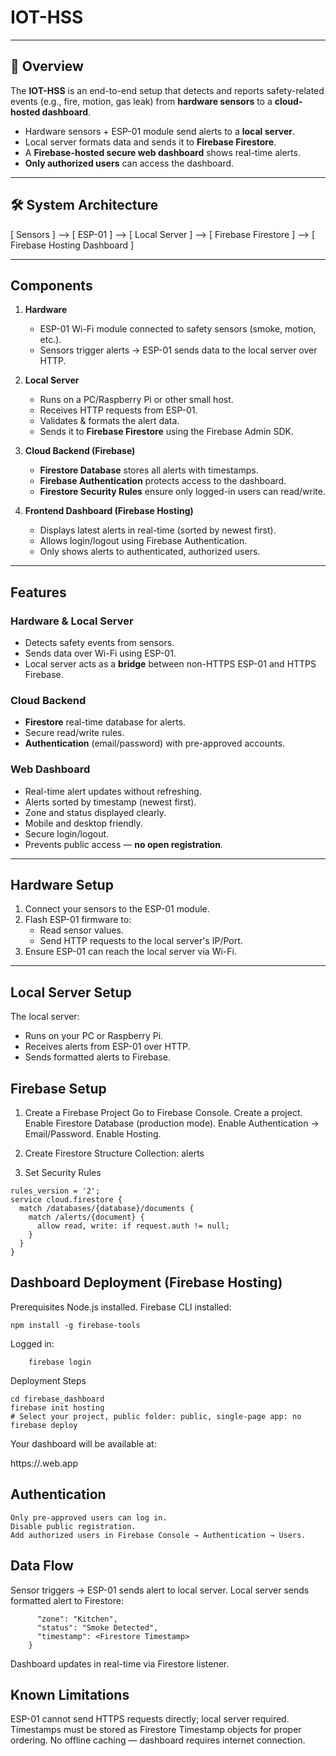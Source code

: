 # IOT-HSS

---

## 📌 Overview
The **IOT-HSS** is an end-to-end setup that detects and reports safety-related events (e.g., fire, motion, gas leak) from **hardware sensors** to a **cloud-hosted dashboard**.
- Hardware sensors + ESP-01 module send alerts to a **local server**.
- Local server formats data and sends it to **Firebase Firestore**.
- A **Firebase-hosted secure web dashboard** shows real-time alerts.
- **Only authorized users** can access the dashboard.

---

## 🛠 System Architecture
[ Sensors ] --> [ ESP-01 ] --> [ Local Server ] --> [ Firebase Firestore ] --> [ Firebase Hosting Dashboard ]

---


## Components
1. **Hardware**
   - ESP-01 Wi-Fi module connected to safety sensors (smoke, motion, etc.).
   - Sensors trigger alerts → ESP-01 sends data to the local server over HTTP.

2. **Local Server**
   - Runs on a PC/Raspberry Pi or other small host.
   - Receives HTTP requests from ESP-01.
   - Validates & formats the alert data.
   - Sends it to **Firebase Firestore** using the Firebase Admin SDK.

3. **Cloud Backend (Firebase)**
   - **Firestore Database** stores all alerts with timestamps.
   - **Firebase Authentication** protects access to the dashboard.
   - **Firestore Security Rules** ensure only logged-in users can read/write.

4. **Frontend Dashboard (Firebase Hosting)**
   - Displays latest alerts in real-time (sorted by newest first).
   - Allows login/logout using Firebase Authentication.
   - Only shows alerts to authenticated, authorized users.

---

## Features

### Hardware & Local Server
- Detects safety events from sensors.
- Sends data over Wi-Fi using ESP-01.
- Local server acts as a **bridge** between non-HTTPS ESP-01 and HTTPS Firebase.

### Cloud Backend
- **Firestore** real-time database for alerts.
- Secure read/write rules.
- **Authentication** (email/password) with pre-approved accounts.

### Web Dashboard
- Real-time alert updates without refreshing.
- Alerts sorted by timestamp (newest first).
- Zone and status displayed clearly.
- Mobile and desktop friendly.
- Secure login/logout.
- Prevents public access — **no open registration**.

---

## Hardware Setup
1. Connect your sensors to the ESP-01 module.
2. Flash ESP-01 firmware to:
   - Read sensor values.
   - Send HTTP requests to the local server's IP/Port.
3. Ensure ESP-01 can reach the local server via Wi-Fi.

---

## Local Server Setup
The local server:
- Runs on your PC or Raspberry Pi.
- Receives alerts from ESP-01 over HTTP.
- Sends formatted alerts to Firebase.

## Firebase Setup
1. Create a Firebase Project
    Go to Firebase Console.
    Create a project.
    Enable Firestore Database (production mode).
    Enable Authentication → Email/Password.
    Enable Hosting.

2. Create Firestore Structure
    Collection: alerts

3. Set Security Rules
```
rules_version = '2';
service cloud.firestore {
  match /databases/{database}/documents {
    match /alerts/{document} {
      allow read, write: if request.auth != null;
    }
  }
}
```
## Dashboard Deployment (Firebase Hosting)
Prerequisites
    Node.js installed.
    Firebase CLI installed:
```
npm install -g firebase-tools
```
Logged in:
```
    firebase login
```
Deployment Steps
```
cd firebase_dashboard
firebase init hosting
# Select your project, public folder: public, single-page app: no
firebase deploy
```
Your dashboard will be available at:

https://<project-id>.web.app

## Authentication
    Only pre-approved users can log in.
    Disable public registration.
    Add authorized users in Firebase Console → Authentication → Users.

## Data Flow
   Sensor triggers → ESP-01 sends alert to local server.
   Local server sends formatted alert to Firestore:
   ``` {
         "zone": "Kitchen",
         "status": "Smoke Detected",
         "timestamp": <Firestore Timestamp>
       } 
   ```
   Dashboard updates in real-time via Firestore listener.

## Known Limitations
  
   ESP-01 cannot send HTTPS requests directly; local server required.
   Timestamps must be stored as Firestore Timestamp objects for proper ordering.
   No offline caching — dashboard requires internet connection.






 
